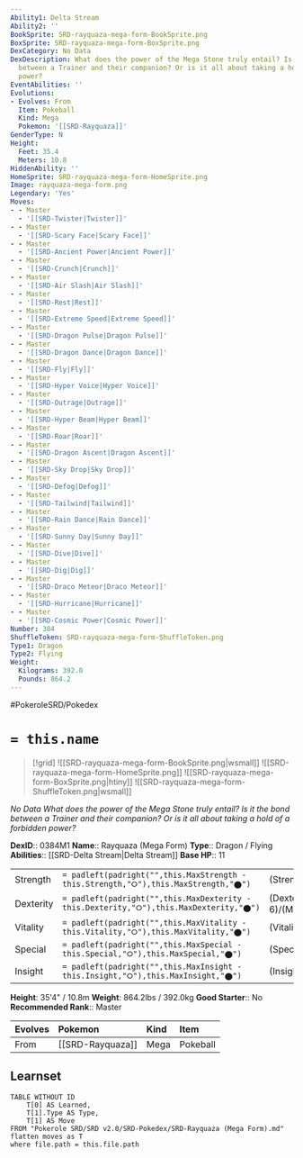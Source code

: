 ```yaml
---
Ability1: Delta Stream
Ability2: ''
BookSprite: SRD-rayquaza-mega-form-BookSprite.png
BoxSprite: SRD-rayquaza-mega-form-BoxSprite.png
DexCategory: No Data
DexDescription: What does the power of the Mega Stone truly entail? Is it the bond
  between a Trainer and their companion? Or is it all about taking a hold of a forbidden
  power?
EventAbilities: ''
Evolutions:
- Evolves: From
  Item: Pokeball
  Kind: Mega
  Pokemon: '[[SRD-Rayquaza]]'
GenderType: N
Height:
  Feet: 35.4
  Meters: 10.8
HiddenAbility: ''
HomeSprite: SRD-rayquaza-mega-form-HomeSprite.png
Image: rayquaza-mega-form.png
Legendary: 'Yes'
Moves:
- - Master
  - '[[SRD-Twister|Twister]]'
- - Master
  - '[[SRD-Scary Face|Scary Face]]'
- - Master
  - '[[SRD-Ancient Power|Ancient Power]]'
- - Master
  - '[[SRD-Crunch|Crunch]]'
- - Master
  - '[[SRD-Air Slash|Air Slash]]'
- - Master
  - '[[SRD-Rest|Rest]]'
- - Master
  - '[[SRD-Extreme Speed|Extreme Speed]]'
- - Master
  - '[[SRD-Dragon Pulse|Dragon Pulse]]'
- - Master
  - '[[SRD-Dragon Dance|Dragon Dance]]'
- - Master
  - '[[SRD-Fly|Fly]]'
- - Master
  - '[[SRD-Hyper Voice|Hyper Voice]]'
- - Master
  - '[[SRD-Outrage|Outrage]]'
- - Master
  - '[[SRD-Hyper Beam|Hyper Beam]]'
- - Master
  - '[[SRD-Roar|Roar]]'
- - Master
  - '[[SRD-Dragon Ascent|Dragon Ascent]]'
- - Master
  - '[[SRD-Sky Drop|Sky Drop]]'
- - Master
  - '[[SRD-Defog|Defog]]'
- - Master
  - '[[SRD-Tailwind|Tailwind]]'
- - Master
  - '[[SRD-Rain Dance|Rain Dance]]'
- - Master
  - '[[SRD-Sunny Day|Sunny Day]]'
- - Master
  - '[[SRD-Dive|Dive]]'
- - Master
  - '[[SRD-Dig|Dig]]'
- - Master
  - '[[SRD-Draco Meteor|Draco Meteor]]'
- - Master
  - '[[SRD-Hurricane|Hurricane]]'
- - Master
  - '[[SRD-Cosmic Power|Cosmic Power]]'
Number: 384
ShuffleToken: SRD-rayquaza-mega-form-ShuffleToken.png
Type1: Dragon
Type2: Flying
Weight:
  Kilograms: 392.0
  Pounds: 864.2
---
```


#PokeroleSRD/Pokedex

# `= this.name`

> [!grid]
> ![[SRD-rayquaza-mega-form-BookSprite.png|wsmall]]
> ![[SRD-rayquaza-mega-form-HomeSprite.png]]
> ![[SRD-rayquaza-mega-form-BoxSprite.png|htiny]]
> ![[SRD-rayquaza-mega-form-ShuffleToken.png|wsmall]]


*No Data*
*What does the power of the Mega Stone truly entail? Is it the bond between a Trainer and their companion? Or is it all about taking a hold of a forbidden power?*

**DexID**:: 0384M1
**Name**:: Rayquaza (Mega Form)
**Type**:: Dragon / Flying
**Abilities**:: [[SRD-Delta Stream|Delta Stream]]
**Base HP**:: 11

|           |                                                                                        |                                          |
| --------- | -------------------------------------------------------------------------------------- | ---------------------------------------- |
| Strength  | `= padleft(padright("",this.MaxStrength - this.Strength,"⭘"),this.MaxStrength,"⬤")`    | (Strength::9)/(MaxStrength::9)   |
| Dexterity | `= padleft(padright("",this.MaxDexterity - this.Dexterity,"⭘"),this.MaxDexterity,"⬤")` | (Dexterity:: 6)/(MaxDexterity::6) |
| Vitality  | `= padleft(padright("",this.MaxVitality - this.Vitality,"⭘"),this.MaxVitality,"⬤")`    | (Vitality::6)/(MaxVitality::6)   |
| Special   | `= padleft(padright("",this.MaxSpecial - this.Special,"⭘"),this.MaxSpecial,"⬤")`       | (Special::9)/(MaxSpecial::9)     |
| Insight   | `= padleft(padright("",this.MaxInsight - this.Insight,"⭘"),this.MaxInsight,"⬤")`       | (Insight::6)/(MaxInsight::6)     |

**Height**: 35'4" / 10.8m
**Weight**: 864.2lbs / 392.0kg
**Good Starter**:: No
**Recommended Rank**:: Master

| Evolves   | Pokemon          | Kind   | Item     |
|:----------|:-----------------|:-------|:---------|
| From      | [[SRD-Rayquaza]] | Mega   | Pokeball |

## Learnset

```dataview
TABLE WITHOUT ID
    T[0] AS Learned,
    T[1].Type AS Type,
    T[1] AS Move
FROM "Pokerole SRD/SRD v2.0/SRD-Pokedex/SRD-Rayquaza (Mega Form).md"
flatten moves as T
where file.path = this.file.path
```
